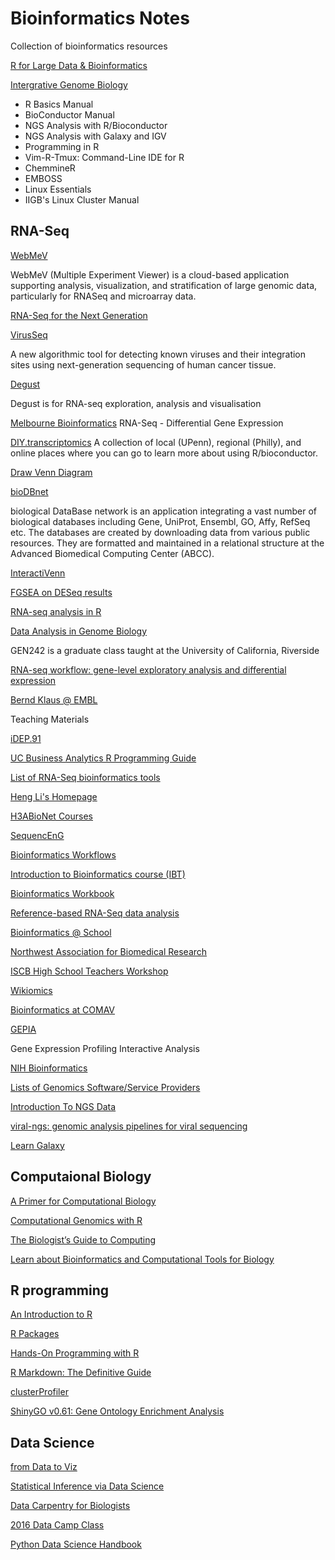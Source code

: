 # Bioinformatics Notes
Collection of bioinformatics resources 

[R for Large Data & Bioinformatics](http://faculty.washington.edu/kenrice/bigr/)

[Intergrative Genome Biology](http://manuals.bioinformatics.ucr.edu)

- R Basics Manual
- BioConductor Manual
- NGS Analysis with R/Bioconductor
- NGS Analysis with Galaxy and IGV
- Programming in R
- Vim-R-Tmux: Command-Line IDE for R
- ChemmineR 
- EMBOSS
- Linux Essentials
- IIGB's Linux Cluster Manual

## RNA-Seq

[WebMeV](http://mev.tm4.org/#/welcome)

WebMeV (Multiple Experiment Viewer) is a cloud-based application supporting analysis, visualization, and stratification of large genomic data, particularly for RNASeq and microarray data.

[RNA-Seq for the Next Generation](http://www.rnaseqforthenextgeneration.org/protocols/index.html)

[VirusSeq](https://odin.mdacc.tmc.edu/~xsu1/VirusSeq.html)

A new algorithmic tool for detecting known viruses
and their integration sites using next-generation
sequencing of human cancer tissue.

[Degust](https://degust.erc.monash.edu)

Degust is for RNA-seq exploration, analysis and visualisation

[Melbourne Bioinformatics](https://melbournebioinformatics.github.io/MelBioInf_docs/tutorials/rna_seq_dge_basic/rna_seq_basic_tutorial/)
RNA-Seq - Differential Gene Expression

[DIY.transcriptomics](http://diytranscriptomics.com/help)
A collection of local (UPenn), regional (Philly), and online places where you can go to learn more about using R/bioconductor.

[Draw Venn Diagram](http://bioinformatics.psb.ugent.be/webtools/Venn/)

[bioDBnet](https://biodbnet-abcc.ncifcrf.gov)

biological DataBase network is an application integrating a vast number of biological databases including Gene, UniProt, Ensembl, GO, Affy, RefSeq etc. The databases are created by downloading data from various public resources. They are formatted and maintained in a relational structure at the Advanced Biomedical Computing Center (ABCC).

[InteractiVenn](http://www.interactivenn.net)

[FGSEA on DESeq results](https://stephenturner.github.io/deseq-to-fgsea/)

[RNA-seq analysis in R](https://bioinformatics-core-shared-training.github.io/RNAseq-R/rna-seq-gene-set-testing.nb.html)

[Data Analysis in Genome Biology](https://girke.bioinformatics.ucr.edu/GEN242/)

GEN242 is a graduate class taught at the University of California, Riverside

[RNA-seq workflow: gene-level exploratory analysis and differential expression](http://master.bioconductor.org/packages/release/workflows/vignettes/rnaseqGene/inst/doc/rnaseqGene.html#annotating-and-exporting-results)

[Bernd Klaus @ EMBL](https://www.huber.embl.de/users/klaus/teaching.html#differential_expression_analysis_of_rna-seq_data_with_deseq2)

Teaching Materials

[iDEP.91](http://bioinformatics.sdstate.edu/idep/)

[UC Business Analytics R Programming Guide](http://uc-r.github.io/introduction)

[List of RNA-Seq bioinformatics tools](https://en.m.wikipedia.org/wiki/List_of_RNA-Seq_bioinformatics_tools)

[Heng Li's Homepage](http://lh3lh3.users.sourceforge.net)

[H3ABioNet Courses](https://h3abionet.org/training/bioinformaticseducation)

[SequencEnG](http://education.knoweng.org/sequenceng/#)

[Bioinformatics Workflows](https://h3abionet.org/tools-and-services/workflows)

[Introduction to Bioinformatics course (IBT)](https://training.h3abionet.org/IBT_2017/?page_id=622)

[Bioinformatics Workbook](https://bioinformaticsworkbook.org/#gsc.tab=0)

[Reference-based RNA-Seq data analysis](https://training.galaxyproject.org/training-material/topics/transcriptomics/tutorials/ref-based/tutorial.html)

[Bioinformatics @ School](http://www.bioinformaticaindeklas.nl/en/)

[Northwest Association for Biomedical Research](https://www.nwabr.org/teacher-center/introductory-bioinformatics-genetic-testing#resources)

[ISCB High School Teachers Workshop](https://www.iscb.org/workshop-high-school-teachers-ismb2014)

[Wikiomics](https://openwetware.org/wiki/Wikiomics)

[Bioinformatics at COMAV](https://bioinf.comav.upv.es/courses/sequence_analysis/index.html)

[GEPIA](http://gepia.cancer-pku.cn/index.html)

Gene Expression Profiling Interactive Analysis 

[NIH Bioinformatics](https://bioinformatics.niaid.nih.gov/resources)

[Lists of Genomics Software/Service Providers](http://grouthbio.com/Genome_Software_Service.php)

[Introduction To NGS Data](https://uofabioinformaticshub.github.io/Intro-NGS-fib/)

[viral-ngs: genomic analysis pipelines for viral sequencing](https://viral-ngs.readthedocs.io/en/latest/)

[Learn Galaxy](https://galaxyproject.org/learn/)

## Computaional Biology

[A Primer for Computational Biology](https://open.oregonstate.education/computationalbiology/)

[Computational Genomics with R](http://compgenomr.github.io/book/)

[The Biologist’s Guide to Computing](http://book.biologistsguide2computing.com/en/stable/)

[Learn about Bioinformatics and Computational Tools for Biology](http://barc.wi.mit.edu/education/)


## R programming 
[An Introduction to R](https://cran.r-project.org/doc/manuals/r-release/R-intro.html)

[R Packages](https://r-pkgs.org)

[Hands-On Programming with R](https://rstudio-education.github.io/hopr/)

[R Markdown: The Definitive Guide](https://bookdown.org/yihui/rmarkdown/)

[clusterProfiler](http://yulab-smu.top/clusterProfiler-book/index.html)

[ShinyGO v0.61: Gene Ontology Enrichment Analysis](http://bioinformatics.sdstate.edu/go/)


## Data Science

[from Data to Viz](https://www.data-to-viz.com)

[Statistical Inference via Data Science](https://moderndive.com/index.html)

[Data Carpentry for Biologists](https://datacarpentry.org/semester-biology/readings/R-intro/)

[2016 Data Camp Class](https://statsdsu.firebaseapp.com/#!/course-detail/-KIMnC0W_09BA9RQrjmq)

[Python Data Science Handbook](https://jakevdp.github.io/PythonDataScienceHandbook/index.html)















